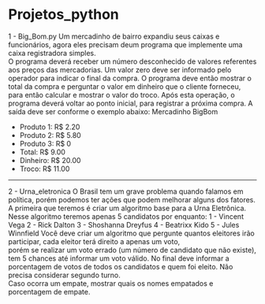 # Projetos_python

1 - Big_Bom.py
Um mercadinho de bairro expandiu seus caixas e funcionários, agora eles precisam deum programa que implemente uma caixa registradora simples.  
O programa deverá receber um número desconhecido de valores referentes aos preços das mercadorias. Um valor zero deve ser informado pelo operador para indicar o final da compra.
O programa deve então mostrar o total da compra e perguntar o valor em dinheiro que o cliente forneceu, para então calcular e mostrar o valor do troco. 
Após esta operação, o programa deverá voltar ao ponto inicial, para registrar a próxima compra. A saída deve ser conforme o exemplo abaixo:
Mercadinho BigBom
<br>
- Produto 1: R$ 2.20 
- Produto 2: R$ 5.80
- Produto 3: R$ 0
- Total: R$ 9.00
- Dinheiro: R$ 20.00
- Troco: R$ 11.00
_________________________________________________________________________________________________________________________________________________________________________________

2 - Urna_eletronica
O Brasil tem um grave problema quando falamos em política, porém podemos ter ações que podem melhorar alguns dos fatores.
A primeira que teremos é criar um algoritmo base para a Urna Eletrônica. Nesse algoritmo teremos apenas 5 candidatos por enquanto:
1 - Vincent Vega
2 - Rick Dalton
3 - Shoshanna Dreyfus
4 - Beatrixx Kido
5 - Jules Winnfield
Você deve criar um algoritmo que pergunte quantos eleitores irão participar, cada eleitor  terá  direito  a  apenas  um  voto,  
porém  se  realizar  um  voto  errado  (um número de candidato que não existe), tem 5 chances até informar um voto válido. 
No final deve informar a porcentagem de votos de todos os candidatos e quem foi  eleito.  Não  precisa  considerar  segundo  turno.  
Caso  ocorra  um  empate, mostrar quais os nomes empatados e porcentagem de empate.

